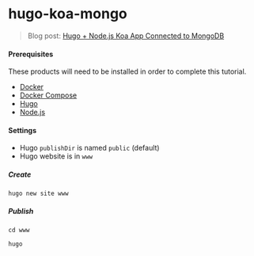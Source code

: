 # hugo-koa-mongo

> Blog post: [Hugo + Node.js Koa App Connected to MongoDB](https://jimfrenette.com/2019/05/hugo-plus-nodejs-koa-app-mongodb-connection/)

#### Prerequisites

These products will need to be installed in order to complete this tutorial.

* [Docker](https://docs.docker.com/)
* [Docker Compose](https://docs.docker.com/compose/)
* [Hugo](https://gohugo.io)
* [Node.js](https://nodejs.org/en/)


#### Settings
- Hugo `publishDir` is named `public` (default)
- Hugo website is in `www`

##### Create
```
hugo new site www
```

##### Publish
```
cd www

hugo
```

